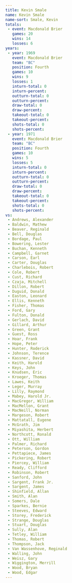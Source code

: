 ```yaml
---
title: Kevin Smale
name: Kevin Smale
name-sort: Smale, Kevin
totals:
 - event: Macdonald Brier
   games: 20
   wins: 14
   losses: 6
years:
 - year: 1969
   event: Macdonald Brier
   team: "BC"
   position: Fourth
   games: 10
   wins: 9
   losses: 1
   inturn-total: 0
   inturn-percent:
   outturn-total: 0
   outturn-percent:
   draw-total: 0
   draw-percent:
   takeout-total: 0
   takeout-percent:
   shots-total: 0
   shots-percent:
 - year: 1971
   event: Macdonald Brier
   team: "BC"
   position: Fourth
   games: 10
   wins: 5
   losses: 5
   inturn-total: 0
   inturn-percent:
   outturn-total: 0
   outturn-percent:
   draw-total: 0
   draw-percent:
   takeout-total: 0
   takeout-percent:
   shots-total: 0
   shots-percent:
vs:
 - Andrews, Alexander
 - Baldwin, Mathew
 - Beaver, Reginald
 - Bell, Douglas
 - Bordage, Paul
 - Bowering, Lester
 - Buchan, Kenneth
 - Campbell, Garnet
 - Carson, Earl
 - Carter, Douglas
 - Charlebois, Robert
 - Cole, Robert
 - Cust, Richard
 - Czaja, Mitchell
 - Dillon, Robert
 - Duguid, Donald
 - Easton, Leonard
 - Ellis, Kenneth
 - Fisher, Thomas
 - Ford, Gary
 - Fulton, Donald
 - Gerlach, David
 - Gillard, Arthur
 - Green, Grant
 - Guest, Ross
 - Hoar, Frank
 - Hope, Peter
 - Hunter, Roderick
 - Johnson, Terence
 - Kassner, David
 - Keith, Harold
 - Keys, John
 - Knudsen, Eric
 - Kroeger, Thomas
 - Lawes, Keith
 - Leger, Murray
 - Lilly, Raymond
 - Mabey, Harold Jr.
 - MacGregor, William
 - MacMellon, Grant
 - MacNeill, Norman
 - Margeson, Robert
 - Mattatall, Eugene
 - McGrath, Jim
 - Miyashita, Herbert
 - Northcott, Ronald
 - Ott, William
 - Palmer, Richard
 - Peterson, Gordon
 - Pettapiece, James
 - Pickering, Robert
 - Piercey, William
 - Ready, Clifford
 - Robinson, Robert
 - Sanford, John
 - Sargent, Frank Jr.
 - Sargent, James
 - Shinfield, Allan
 - Smith, Alan
 - Somers, Dale
 - Sparkes, Bernie
 - Steeves, Edward
 - Storey, Frederick
 - Strange, Douglas
 - Stuart, Douglas
 - Sully, Alan
 - Tetley, William
 - Thomas, Robert
 - Thompson, Jack
 - Van Wassenhove, Reginald
 - Walling, John
 - Weisz, Gary
 - Wiggington, Merrill
 - Wood, Bryan
 - Wood, Edgar
---
```

